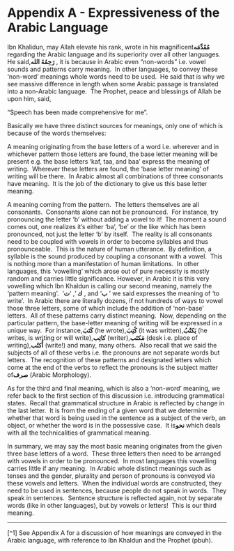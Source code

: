 Appendix A - Expressiveness of the Arabic Language
==================================================

Ibn Khalidun, may Allah elevate his rank, wrote in his
magnificent**مُقَدِّمَه** regarding the Arabic language and its
superiority over all other languages.  He said,**رَحِمُهُ الله** , it is
because in Arabic even “non-words” i.e. vowel sounds and patterns carry
meaning.  In other languages, to convey these ‘non-word’ meanings whole
words need to be used.  He said that is why we see massive difference in
length when some Arabic passage is translated into a non-Arabic
language.  The Prophet, peace and blessings of Allah be upon him, said,

“Speech has been made comprehensive for me”.

Basically we have three distinct sources for meanings, only one of which
is because of the words themselves:

A meaning originating from the base letters of a word i.e. wherever and
in whichever pattern those letters are found, the base letter meaning
will be present e.g. the base letters ‘kaf, taa, and baa’ express the
meaning of writing.  Wherever these letters are found, the ‘base letter
meaning’ of writing will be there.  In Arabic almost all combinations of
three consonants have meaning.  It is the job of the dictionary to give
us this base letter meaning.

A meaning coming from the pattern.  The letters themselves are all
consonants.  Consonants alone can not be pronounced.  For instance, try
pronouncing the letter ‘b’ without adding a vowel to it!  The moment a
sound comes out, one realizes it’s either ‘ba’, ‘be’ or the like which
has been pronounced, not just the letter ‘b’ by itself.  The reality is
all consonants need to be coupled with vowels in order to become
syllables and thus pronounceable.  This is the nature of human
utterance.  By definition, a syllable is the sound produced by coupling
a consonant with a vowel.  This is nothing more than a manifestation of
human limitations.  In other languages, this ‘vowelling’ which arose out
of pure necessity is mostly random and carries little significance.
However, in Arabic it is this very vowelling which Ibn Khaldun is
calling our second meaning, namely the ‘pattern meaning’.  ‘**ك** ’,
‘**ت** , and ‘**ب** ’ we said expresses the meaning of ‘to write’.  In
Arabic there are literally dozens, if not hundreds of ways to vowel
those three letters, some of which include the addition of ‘non-base’
letters.  All of these patterns carry distinct meaning.  Now, depending
on the particular pattern, the base-letter meaning of writing will be
expressed in a unique way.  For instance,**كَتَبَ** (he
wrote),**كُتِبَ** (it was written),**يَكتُبُ** (he writes, is writing or
will write),**كاتِب** (writer),**مَكتَب** (desk i.e. place of
writing),**أُكتُب** (write!) and many, many others.  Also recall that we
said the subjects of all of these verbs i.e. the pronouns are not
separate words but letters.  The recognition of these patterns and
designated letters which come at the end of the verbs to reflect the
pronouns is the subject matter of**صرف** (Arabic Morphology).

As for the third and final meaning, which is also a ‘non-word’ meaning,
we refer back to the first section of this discussion i.e. introducing
grammatical states.  Recall that grammatical structure in Arabic is
reflected by change in the last letter.  It is from the ending of a
given word that we determine whether that word is being used in the
sentence as a subject of the verb, an object, or whether the word is in
the possessive case.  It is**نحو** which deals with all the
technicalities of grammatical meaning.

In summary, we may say the most basic meaning originates from the given
three base letters of a word.  These three letters then need to be
arranged with vowels in order to be pronounced.  In most languages this
vowelling carries little if any meaning.  In Arabic whole distinct
meanings such as tenses and the gender, plurality and person of pronouns
is conveyed via these vowels and letters.  When the individual words are
constructed, they need to be used in sentences, because people do not
speak in words.  They speak in sentences.  Sentence structure is
reflected again, not by separate words (like in other languages), but by
vowels or letters!  This is our third meaning.

------------------------------------------------------------------------

[^1] See Appendix A for a discussion of how meanings are conveyed in the
Arabic language, with reference to Ibn Khaldun and the Prophet (pbuh).

